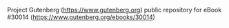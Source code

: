 Project Gutenberg (https://www.gutenberg.org) public repository for eBook #30014 (https://www.gutenberg.org/ebooks/30014)
